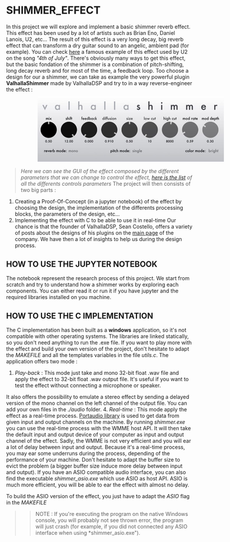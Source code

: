 # SHIMMER_EFFECT
In this project we will explore and implement a basic shimmer reverb effect. This effect has been used by a lot of artists such as Brian Eno, Daniel Lanois, U2, etc... The result of this effect is a very long decay, big reverb effect that can transform a dry guitar sound to an angelic, ambient pad (for example). 
You can check [here](https://youtu.be/KI7by4NOwV0?si=jw2CNXyi32flTsZP) a famous example of this effect used by U2 on the song *"4th of July"*.
There's obviously many ways to get this effect, but the basic fondation of the shimmer is a combination of pitch-shifting, long decay reverb and for most of the time, a feedback loop. 
Too choose a design for our a shimmer, we can take as example the very powerful plugin **ValhallaShimmer** made by ValhallaDSP and try to in a way reverse-engineer the effect : 
<img width="800" style="float: center; margin: 10px 10px 0px 85px;" src="ValhallaShimmerGUI-960x338.jpg">
> *Here we can see the GUI of the effect composed by the different parameters that we can change to control the effect, [here is the list](https://valhalladsp.com/2010/11/27/valhallashimmer-the-controls/) of all the differents controls parameters*
The project will then consists of two big parts : 
1. Creating a Proof-Of-Concept (in a jupyter notebook) of the effect by choosing the design, the implementation of the differents processing blocks, the parameters of the design, etc...
2. Implementing the effect with C to be able to use it in real-time 
Our chance is that the founder of ValhallaDSP, Sean Costello, offers a variety of posts about the designs of his plugins on the [main page](https://valhalladsp.com/category/learn/plugin-design-learn/) of the company. We have then a lot of insights to help us during the design process. 
## HOW TO USE THE JUPYTER NOTEBOOK
The notebook represent the research process of this project. We start from scratch and try to understand how a shimmer works by exploring each components. You can either read it or run it if you have jupyter and the required libraries installed on you machine. 
## HOW TO USE THE C IMPLEMENTATION
The C implementation has been built as a **windows** application, so it's not compatible with other operating systems. The libraries are linked statically, so you don't need anything to run the .exe file.
If you want to play more with the effect and build your own version of the project, don't hesitate to adapt the *MAKEFILE* and all the templates variables in the file *utils.c*. 
The application offers two mode : 
1. *Play-back* : This mode just take and mono 32-bit float .wav file and apply the effect to 32-bit float .wav output file. It's useful if you want to test the effect without connecting a microphone or speaker.
   
It also offers the possibility to emulate a stereo effect by sending a delayed version of the mono channel on the left channel of the output file. 
You can add your own files in the *./audio* folder.
4. *Real-time* : This mode apply the effect as a real-time process. [Portaudio library](https://www.portaudio.com) is used to get data from given input and output channels on the machine. By running *shimmer.exe* you can use the real-time process with the WMME host API. It will then take the default input and output device of your computer as input and output channel of the effect. Sadly, the WMME is not very efficient and you will ear a lot of delay between input and output. 
Because it's a real-time process, you may ear some underruns during the process, depending of the performance of your machine. Don't hesitate to adapt the buffer size to evict the problem (a bigger buffer size induce more delay between input and output). 
If you have an ASIO compatible audio interface, you can also find the executable *shimmer_asio.exe* which use ASIO as host API. ASIO is much more efficient, you will be able to ear the effect with almost no delay. 

To build the ASIO version of the effect, you just have to adapt the *ASIO* flag in the *MAKEFILE*

>> NOTE : If you're executing the program on the native Windows console, you will probably not see thrown error, the program will just crash (for example, if you did not connected any ASIO interface when using *shimmer_asio.exe"). 
